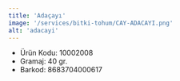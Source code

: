 ```yaml
---
title: 'Adaçayı'
image: '/services/bitki-tohum/CAY-ADACAYI.png'
alt: 'adacayi'
---
```


* Ürün Kodu: 10002008 
* Gramaj: 40 gr. 
* Barkod: 8683704000617
